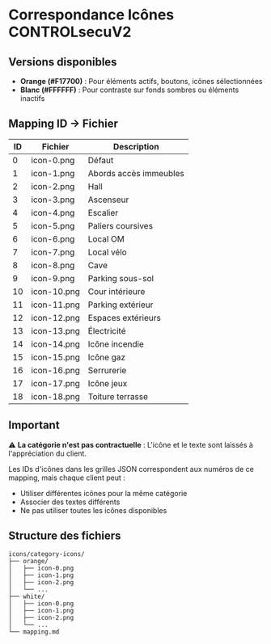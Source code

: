 # Correspondance Icônes CONTROLsecuV2

## Versions disponibles
- **Orange (#F17700)** : Pour éléments actifs, boutons, icônes sélectionnées
- **Blanc (#FFFFFF)** : Pour contraste sur fonds sombres ou éléments inactifs

## Mapping ID → Fichier

| ID | Fichier | Description |
|---|---|---|
| 0 | icon-0.png | Défaut |
| 1 | icon-1.png | Abords accès immeubles |
| 2 | icon-2.png | Hall |
| 3 | icon-3.png | Ascenseur |
| 4 | icon-4.png | Escalier |
| 5 | icon-5.png | Paliers coursives |
| 6 | icon-6.png | Local OM |
| 7 | icon-7.png | Local vélo |
| 8 | icon-8.png | Cave |
| 9 | icon-9.png | Parking sous-sol |
| 10 | icon-10.png | Cour intérieure |
| 11 | icon-11.png | Parking extérieur |
| 12 | icon-12.png | Espaces extérieurs |
| 13 | icon-13.png | Électricité |
| 14 | icon-14.png | Icône incendie |
| 15 | icon-15.png | Icône gaz |
| 16 | icon-16.png | Serrurerie |
| 17 | icon-17.png | Icône jeux |
| 18 | icon-18.png | Toiture terrasse |

## Important
⚠️ **La catégorie n'est pas contractuelle** : L'icône et le texte sont laissés à l'appréciation du client.

Les IDs d'icônes dans les grilles JSON correspondent aux numéros de ce mapping, mais chaque client peut :
- Utiliser différentes icônes pour la même catégorie
- Associer des textes différents
- Ne pas utiliser toutes les icônes disponibles

## Structure des fichiers
```
icons/category-icons/
├── orange/
│   ├── icon-0.png
│   ├── icon-1.png
│   ├── icon-2.png
│   └── ...
├── white/
│   ├── icon-0.png
│   ├── icon-1.png
│   ├── icon-2.png
│   └── ...
└── mapping.md
```
